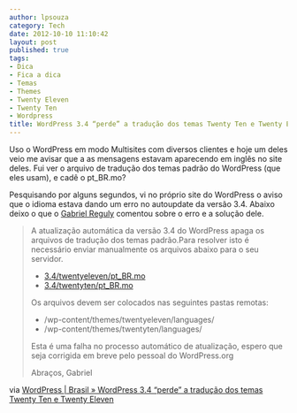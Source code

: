 ```yaml
---
author: lpsouza
category: Tech
date: 2012-10-10 11:10:42
layout: post
published: true
tags:
- Dica
- Fica a dica
- Temas
- Themes
- Twenty Eleven
- Twenty Ten
- Wordpress
title: WordPress 3.4 “perde” a tradução dos temas Twenty Ten e Twenty Eleven
---
```


Uso o WordPress em modo Multisites com diversos clientes e hoje um deles veio me avisar que a as mensagens estavam aparecendo em inglês no site deles. Fui ver o arquivo de tradução dos temas padrão do WordPress (que eles usam), e cadê o pt_BR.mo?

Pesquisando por alguns segundos, vi no próprio site do WordPress o aviso que o idioma estava dando um erro no autoupdate da versão 3.4. Abaixo deixo o que o [Gabriel Reguly](http://omniwp.com.br/) comentou sobre o erro e a solução dele.

> A atualização automática da versão 3.4 do WordPress apaga os arquivos de tradução dos temas padrão.Para resolver isto é necessário enviar manualmente os arquivos abaixo para o seu servidor.
>
> * [3.4/twentyeleven/pt_BR.mo](http://svn.automattic.com/wordpress-i18n/pt_BR/tags/3.4/twentyeleven/pt_BR.mo)
> * [3.4/twentyten/pt_BR.mo](http://svn.automattic.com/wordpress-i18n/pt_BR/tags/3.4/twentyten/pt_BR.mo)
>
> Os arquivos devem ser colocados nas seguintes pastas remotas:
>
> * /wp-content/themes/twentyeleven/languages/
> * /wp-content/themes/twentyten/languages/
>
> Esta é uma falha no processo automático de atualização, espero que seja corrigida em breve pelo pessoal do WordPress.org
>
> Abraços,
> Gabriel

via [WordPress | Brasil » WordPress 3.4 “perde” a tradução dos temas Twenty Ten e Twenty Eleven](http://br.wordpress.org/2012/06/18/wordpress-3-4-perde-a-traducao-dos-temas-twenty-ten-e-twenty-eleven/)